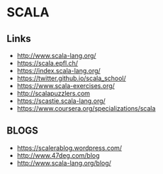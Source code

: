 SCALA
=====

Links
-----

* http://www.scala-lang.org/
* https://scala.epfl.ch/
* https://index.scala-lang.org/
* https://twitter.github.io/scala_school/
* https://www.scala-exercises.org/
* http://scalapuzzlers.com
* https://scastie.scala-lang.org/
* https://www.coursera.org/specializations/scala


BLOGS
-----

* https://scalerablog.wordpress.com/
* http://www.47deg.com/blog
* http://www.scala-lang.org/blog/